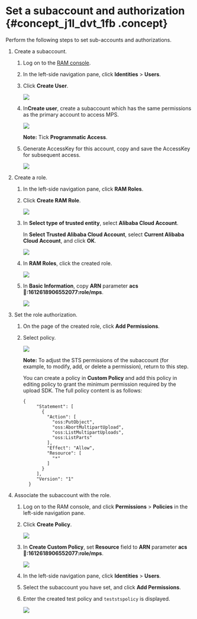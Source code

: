 # Set a subaccount and authorization {#concept_j1l_dvt_1fb .concept}

Perform the following steps to set sub-accounts and authorizations.

1.  Create a subaccount.
    1.  Log on to the [RAM console](https://partners-intl.aliyun.com/login-required#/ram).
    2.  In the left-side navigation pane, click **Identities** \> **Users**.
    3.  Click **Create User**.

        ![](http://static-aliyun-doc.oss-cn-hangzhou.aliyuncs.com/assets/img/11386/154891404238142_en-US.png)

    4.  In**Create user**, create a subaccount which has the same permissions as the primary account to access MPS.

        ![](http://static-aliyun-doc.oss-cn-hangzhou.aliyuncs.com/assets/img/11386/154891404238144_en-US.png)

        **Note:** Tick **Programmatic Access**.

    5.  Generate AccessKey for this account, copy and save the AccessKey for subsequent access.

        ![](http://static-aliyun-doc.oss-cn-hangzhou.aliyuncs.com/assets/img/11386/154891404238167_en-US.png)

2.  Create a role.
    1.  In the left-side navigation pane, click **RAM Roles**.
    2.  Click **Create RAM Role**.

        ![](http://static-aliyun-doc.oss-cn-hangzhou.aliyuncs.com/assets/img/11386/154891404238200_en-US.png)

    3.  In **Select type of trusted entity**, select **Alibaba Cloud Account**.

        In **Select Trusted Alibaba Cloud Account**, select **Current Alibaba Cloud Account**, and click **OK**.

        ![](http://static-aliyun-doc.oss-cn-hangzhou.aliyuncs.com/assets/img/11386/154891404238201_en-US.png)

    4.  In **RAM Roles**, click the created role.

        ![](http://static-aliyun-doc.oss-cn-hangzhou.aliyuncs.com/assets/img/11386/154891404238216_en-US.png)

    5.  In **Basic Information**, copy **ARN** parameter **acs:ram::1612618906552077:role/mps**.

        ![](http://static-aliyun-doc.oss-cn-hangzhou.aliyuncs.com/assets/img/11386/154891404238202_en-US.png)

3.  Set the role authorization.
    1.  On the page of the created role, click **Add Permissions**.
    2.  Select policy.

        ![](http://static-aliyun-doc.oss-cn-hangzhou.aliyuncs.com/assets/img/11386/154891404338204_en-US.png)

        **Note:** To adjust the STS permissions of the subaccount \(for example, to modify, add, or delete a permission\), return to this step.

        You can create a policy in **Custom Policy** and add this policy in editing policy to grant the minimum permission required by the upload SDK. The full policy content is as follows:

        ```
        {
             "Statement": [
               {
                 "Action": [
                   "oss:PutObject",
                   "oss:AbortMultipartUpload",
                   "oss:ListMultipartUploads",
                   "oss:ListParts"
                 ],
                 "Effect": "Allow",
                 "Resource": [
                   "*"
                 ]
               }
             ],
             "Version": "1"
          }
        ```

4.  Associate the subaccount with the role.
    1.  Log on to the RAM console, and click **Permissions** \> **Policies** in the left-side navigation pane.
    2.  Click **Create Policy**.

        ![](http://static-aliyun-doc.oss-cn-hangzhou.aliyuncs.com/assets/img/11386/154891404338208_en-US.png)

    3.  In **Create Custom Policy**, set **Resource** field to **ARN** parameter **acs:ram::1612618906552077:role/mps**.

        ![](http://static-aliyun-doc.oss-cn-hangzhou.aliyuncs.com/assets/img/11386/154891404338218_en-US.png)

    4.  In the left-side navigation pane, click **Identities** \> **Users**.
    5.  Select the subaccount you have set, and click **Add Permissions**.
    6.  Enter the created test policy and `teststspolicy` is displayed.

        ![](http://static-aliyun-doc.oss-cn-hangzhou.aliyuncs.com/assets/img/11386/154891404338232_en-US.png)


